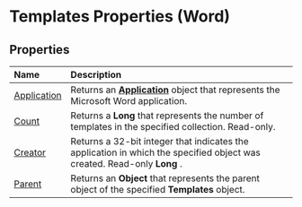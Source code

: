 
# Templates Properties (Word)

## Properties



|**Name**|**Description**|
|:-----|:-----|
|[Application](97087f2b-f560-6c03-c841-9e02767cc0a4.md)|Returns an  **[Application](d1cf6f8f-4e88-bf01-93b4-90a83f79cb44.md)** object that represents the Microsoft Word application.|
|[Count](c2218be5-a097-57a6-dbd1-2dc4812aebbf.md)|Returns a  **Long** that represents the number of templates in the specified collection. Read-only.|
|[Creator](ba27eede-bd2b-9e13-d9c7-717a8fc83b0b.md)|Returns a 32-bit integer that indicates the application in which the specified object was created. Read-only  **Long** .|
|[Parent](19070d0e-10e9-4588-d586-d780b33affd7.md)|Returns an  **Object** that represents the parent object of the specified **Templates** object.|
